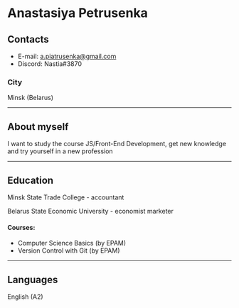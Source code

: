 # Anastasiya Petrusenka

## Contacts

* E-mail: a.piatrusenka@gmail.com
* Discord: Nastia#3870

### City 
   Minsk (Belarus)

---
## About myself

I want to study the course JS/Front-End Development, get new knowledge and try yourself  in a new profession

---
## Education

Minsk State Trade College - accountant

Belarus State Economic University - economist marketer

#### Courses:

- Computer Science Basics (by EPAM)
- Version Control with Git (by EPAM)
---
## Languages

English (A2)
